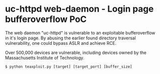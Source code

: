uc-httpd web-daemon - Login page bufferoverflow PoC
===================================================

The web daemon "uc-httpd" is vulnerable to an exploitable bufferoverflow in it's login page.
By abusing the earlier found directory traversal vulnerability, one could bypass ASLR and achieve RCE.

Over 500,000 devices are vulnerable, including devices owned by the Massachusetts Institute of Technology.

```python
$ python teaxploit.py [target] [target_port] [buffer_size]
```